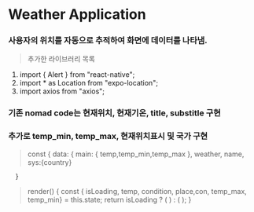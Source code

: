 # Weather Application
### 사용자의 위치를 자동으로 추적하여 화면에 데이터를 나타냄.
> 추가한 라이브러리 목록
1. import { Alert } from "react-native";
2. import * as Location from "expo-location";
3. import axios from "axios";

### 기존 nomad code는 현재위치, 현재기온, title, substitle 구현
### 추가로 temp_min, temp_max, 현재위치표시 및 국가 구현
> const {
      data: {
        main: { temp,temp_min,temp_max },
        weather,
        name,
        sys:{country}

      }
      
>render() {
    const { isLoading, temp, condition, place,con, temp_max, temp_min} = this.state;
    return isLoading ? (
      <Loading />
    ) : (
      <Weather temp={Math.round(temp)} condition={condition} place={place} con={con}
      temp_max={Math.round(temp_max)} temp_min={Math.round(temp_min)}/>
    );
  }





